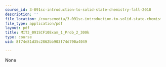 ```yaml
---
course_id: 3-091sc-introduction-to-solid-state-chemistry-fall-2010
description: ''
file_location: /coursemedia/3-091sc-introduction-to-solid-state-chemistry-fall-2010/8f74e81d35c2862bb903f74d790a4049_MIT3_091SCF10Exam_1_Prob_2_300k.pdf
file_type: application/pdf
layout: pdf
title: MIT3_091SCF10Exam_1_Prob_2_300k
type: course
uid: 8f74e81d35c2862bb903f74d790a4049

---
```

None